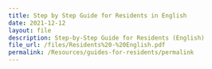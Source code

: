 ```yaml
---
title: Step by Step Guide for Residents in English
date: 2021-12-12
layout: file
description: Step-by-Step Guide for Residents (English)
file_url: /files/Residents%20-%20English.pdf
permalink: /Resources/guides-for-residents/permalink
---
```


